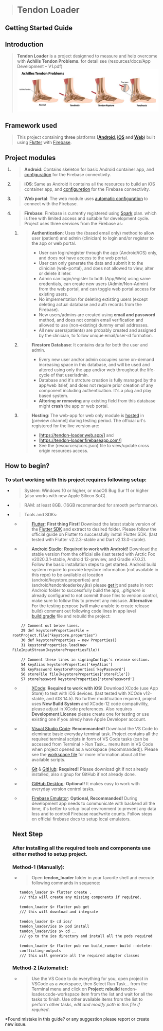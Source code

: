 > # Tendon Loader
## Getting Started Guide
## Introduction
> **Tendon Loader** is a project designned to measure and help overcome with **Achills Tendon Problems**. for detail see (resources/docs/App Development – V1.pdf)
![Achills Tendon Problems](resources/images/achills-tendon-problems.png)
## Framework used
> This project containing **three** platforms **([Android](https://flutter.dev/docs/get-started/flutter-for/android-devs), [iOS](https://flutter.dev/docs/get-started/flutter-for/ios-devs) and [Web](https://flutter.dev/docs/get-started/flutter-for/web-devs))** built using [Flutter](https://flutter.dev/) with [Firebase](https://console.firebase.google.com/project/tendon-loader/overview).
## Project modules
1. > **Android**: Contains skeleton for basic Android container app, and [configuration](https://console.firebase.google.com/project/tendon-loader/settings/general/android:ca.ubc.tendon_loader) for the Firebase connectivity.
2. > **iOS**: Same as Android it contains all the resources to build an iOS container app, and [configuretion](https://console.firebase.google.com/project/tendon-loader/settings/general/ios:ca.ubc.tendonLoader) for the Firebase connectivity.
3. > **Web portal**: The web module uses [automatic configuration](https://firebase.google.com/docs/hosting/reserved-urls?authuser=0) to connect with the Firebase.
4. > **Firebase**: Firebase is currently registered using [Spark](https://firebase.google.com/pricing?authuser=0) plan. which is free with limited access and suitable for development cycle. Project uses three services from the Firebase as:
    1. > **Authentication**: Uses the (based email only) method to allow user (patient) and admin (clinician) to login and/or register to the app or web portal.
       > * User can login/register through the app (Android/iOS) only, and does not have access to the web portal.
       > * User can only generate the data and submit it to the clinician (web-portal), and does not allowed to view, alter or delete it leter.
       > * Admin can login/register to both (App/Web) using same credentials, can create new users (Admin/Non-Admin) from the web portal, and can toggle web portal access for existing users.
       > * No implementation for deleting extisting users (except deleting actual database and auth records from the Firebase).
       > * New users/admins are created using **email and password** method, and does not contain email verification and allowed to use (non-existing) dummy email addresses.
       > * All new users(patients) are probably created and assigned by the clinician, to follow unique email/user-id formation.
    2. > **Firestore Database**: It contains data for both the user and admin.
       > * Every new user and/or admin occupies some on-demand increasing space in this database, and will be used and altered using only the app and/or web throughout the life-cycle of that user/admin.
       > * Database and it's strcture creation is fully managed by the app/web itslef, and does not require prior creation of any component including authentication. It's a plug and play based system.
       > * **Altering or removing** any existing field from this database might **crash** the app or web portal.

    3. > **Hosting**: The web-app for web only module is [hosted](https://console.firebase.google.com/project/tendon-loader/hosting/sites) in [preview channel] during testing period. The official url's registered for the live version are:
       > * [https://tendon-loader.web.app/] and
       > * [https://tendon-loader.firebaseapp.com/]
       > * See the (resources/cors.json) file to view/update cross origin resources access.
## How to begin?
### To start working with this project requires following setup:
* > System: Windows 10 or higher, or macOS Bug Sur 11 or higher (also works with new Apple Silicon SoC).
* > RAM: at least 8GB. (16GB recommanded for smooth performance).
* > Tools and SDKs:
   * > [Flutter](https://flutter.dev/): **First thing First!** Download the latest stable version of the [Flutter SDK](https://flutter.dev/docs/get-started/install) and extract to desired folder. Please follow the official guide on Flutter to successfully install Flutter SDK. (last tested with Flutter v2.2.3-stable and Dart v2.13.0-stable).
   * > [Android Studio](https://developer.android.com/studio): **Required to work with Android!** Download the stable version from the official sile (last tested with Arctic Fox v2020.3.1-stable, Android 12-preview, and Gradle v7.0.2). Follow the basic installation steps to get started.  Android build system require to provide keystore information (not available in this repo) to be available at location (android/keystore.properties) and (android/tendonloaderkey.jks) please [get it](mailto:mitulvaghmashi@gmail.com) and paste in root Android folder to successfully build the app, *.gitignore* is already configured to not commit those files to version control, make sure to follow this to prevent any missuse. **Alternative**: For the testing perpose (will make anable to create release build) comment out following code lines in app level [build.gradle](android/app/build.gradle) file and rebuild the project:
    ```Gradle
        // Comment out below lines.
        29 def keystorePropertiesFile = rootProject.file("keystore.properties")
        30 def keystoreProperties = new Properties()
        31 keystoreProperties.load(new FileInputStream(keystorePropertiesFile))

        // Comment these lines in signingConfigs's release section.
        54 keyAlias keystoreProperties['keyAlias']
        55 keyPassword keystoreProperties['keyPassword']
        56 storeFile file(keystoreProperties['storeFile'])
        57 storePassword keystoreProperties['storePassword']
    ```
   * > [XCode](https://apps.apple.com/us/app/xcode/id497799835?mt=12): **Required to work with iOS!** Download XCode (use App Store) to test with iOS devices. (last tested with XCOde v12-stable, and iOS 14.5). No further modification required, project uses **New Build System** and XCode-12 code compativility, please adjust in XCode preferences. Also requires **Development License** please create one for testing or use existing one if you alredy have Apple Developer account.
   * > [Visual Studio Code](https://code.visualstudio.com/): **Recommanded!** Download the VS Code to eleminate basic everyday terminal task. Project contains all the required terminal scripts in form of VS Code tasks (can be accessed from Terminal > Run Task... menu item in VS Code when project opened as a workspace (recommanded)). Please see the [workspace file](tendon-loader.code-workspace) for more information about all the available scripts.
   * > [Git](https://git-scm.com/) & [GitHub](https://github.com/): **Required!** Please download git if not already installed, also signup for GitHub if not already done.
   * > [GitHub Desktop](https://desktop.github.com/): **Optional!** It makes easy to work with everyday version control tasks.
   * > [Firebase Emulator](https://firebase.google.com/docs/emulator-suite): **Optional, Recommanded!** During development app needs to communicate with backend all the time, it's better to setup local environment to prevent any data loss and to controll Firebase read/write counts. Follow steps on official firebase docs to setup local emulators.
  ## Next Step
  ### After installing all the required tools and components use either method to setup project.
    ### **Method-1 (Manually)**:
    * > Open **tendon_loader** folder in your favorite shell and execute following commands in sequence:
        ```Shell
        tendon_loader $> flutter create .
        /// this will create any missing components if required.

        tendon_loader $> flutter pub get
        /// this will download and integrate

        tendon_loader $> cd ios/
        tendon_loader/ios $> pod install
        tendon_loader/ios $> cd ..
        /// go to the ios directory and install all the pods required

        tendon_loader $> flutter pub run build_runner build --delete-conflicting-outputs
        /// this will generate all the required adapter classes
        ```
    ### **Method-2 (Automatic)**:
    * > Use the VS Code to do everything for you, open project in VSCode as a workspace, then Select Run Task... from the Terminal menu and click on **Project: rebuild** tendon-loader.code-workspace item from the list and wait for all the tasks to finish. Use other available items from the list to  perform other tasks, *edit and modify path in this file if required*.

*Found mistake in this guide? or any suggestion please report or create new issue.
